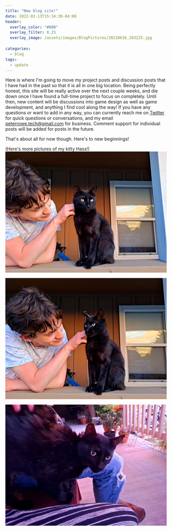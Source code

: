 ```yaml
---
title: "New blog site!"
date: 2022-02-13T15:34:30-04:00
header:
  overlay_color: "#000"
  overlay_filter: 0.25
  overlay_image: /assets/images/BlogPictures/20210616_203225.jpg

categories:
  - blog
tags:
  - update
---
```


Here is where I'm going to move my project posts and discussion posts that I have had in the past so that it is all in one big location. Being perfectly honest, this site will be really active over the next couple weeks, and die down once I have found a full-time project to focus on completely. Until then, new content will be discussions into game design as well as game development, and anything I find cool along the way! If you have any questions or want to add in any way, you can currently reach me on [Twitter][Twitter-Site] for quick questions or conversations, and my email [peterrowe.tech@gmail.com][Email-Site] for business. Comment support for individual posts will be added for posts in the future.

That's about all for now though. Here's to new beginnings!

(Here's more pictures of my kitty Hass!)
![Hass cat](/assets/images/BlogPictures/20210616_203223.jpg)

![Hass cat 2](/assets/images/BlogPictures/20210616_203226.jpg)

![Hass cat 3](/assets/images/BlogPictures/photo_2022-02-14_16-53-26.jpg)



[Twitter-Site]: twitter.com/playerpeter1231
[Email-Site]: mailto:peterrowe.tech@gmail.com